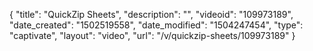 {
    "title": "QuickZip Sheets",
    "description": "",
    "videoid": "109973189",
    "date_created": "1502519558",
    "date_modified": "1504247454",
    "type": "captivate",
    "layout": "video",
    "url": "\/v\/quickzip-sheets\/109973189"
}